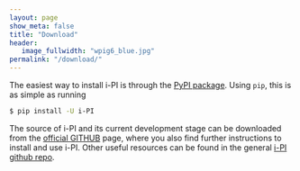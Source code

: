 ```yaml
---
layout: page
show_meta: false
title: "Download"
header:
   image_fullwidth: "wpig6_blue.jpg"
permalink: "/download/"
---
```


The easiest way to install i-PI is through the 
[PyPI package](https://pypi.org/project/ipi). 
Using `pip`, this is as simple as running

```bash
$ pip install -U i-PI
```


The source of i-PI and its current development stage can be downloaded from the 
[official GITHUB](https://github.com/i-pi/i-pi) page, where you also find further
instructions to install and use i-PI. 
Other useful resources can be found in the general [i-PI github repo](https://github.com/i-pi).
